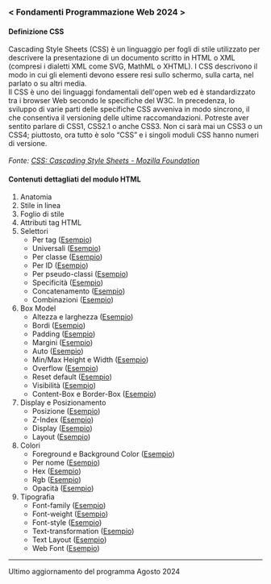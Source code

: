 ### < Fondamenti Programmazione Web 2024 >
#### Definizione CSS
Cascading Style Sheets (CSS) è un linguaggio per fogli di stile utilizzato per descrivere la presentazione di un documento scritto in HTML o XML (compresi i dialetti XML come SVG, MathML o XHTML). I CSS descrivono il modo in cui gli elementi devono essere resi sullo schermo, sulla carta, nel parlato o su altri media.<br>
Il CSS è uno dei linguaggi fondamentali dell'open web ed è standardizzato tra i browser Web secondo le specifiche del W3C. In precedenza, lo sviluppo di varie parti delle specifiche CSS avveniva in modo sincrono, il che consentiva il versioning delle ultime raccomandazioni. Potreste aver sentito parlare di CSS1, CSS2.1 o anche CSS3. Non ci sarà mai un CSS3 o un CSS4; piuttosto, ora tutto è solo “CSS” e i singoli moduli CSS hanno numeri di versione.<br><br>
*Fonte: [CSS: Cascading Style Sheets - Mozilla Foundation](https://developer.mozilla.org/en-US/docs/Web/CSS)*

#### Contenuti dettagliati del modulo HTML
1. Anatomia
2. Stile in linea
3. Foglio di stile
4. Attributi tag HTML
5. Selettori
   - Per tag ([Esempio](https://github.com/zumatt/Fondamenti-Programmazione-Web-24/))
   - Universali ([Esempio](https://github.com/zumatt/Fondamenti-Programmazione-Web-24/))
   - Per classe ([Esempio](https://github.com/zumatt/Fondamenti-Programmazione-Web-24/))
   - Per ID ([Esempio](https://github.com/zumatt/Fondamenti-Programmazione-Web-24/))
   - Per pseudo-classi ([Esempio](https://github.com/zumatt/Fondamenti-Programmazione-Web-24/))
   - Specificità ([Esempio](https://github.com/zumatt/Fondamenti-Programmazione-Web-24/))
   - Concatenamento ([Esempio](https://github.com/zumatt/Fondamenti-Programmazione-Web-24/))
   - Combinazioni ([Esempio](https://github.com/zumatt/Fondamenti-Programmazione-Web-24/))
6. Box Model
   - Altezza e larghezza ([Esempio](https://github.com/zumatt/Fondamenti-Programmazione-Web-24/))
   - Bordi ([Esempio](https://github.com/zumatt/Fondamenti-Programmazione-Web-24/))
   - Padding ([Esempio](https://github.com/zumatt/Fondamenti-Programmazione-Web-24/))
   - Margini ([Esempio](https://github.com/zumatt/Fondamenti-Programmazione-Web-24/))
   - Auto ([Esempio](https://github.com/zumatt/Fondamenti-Programmazione-Web-24/))
   - Min/Max Height e Width ([Esempio](https://github.com/zumatt/Fondamenti-Programmazione-Web-24/))
   - Overflow ([Esempio](https://github.com/zumatt/Fondamenti-Programmazione-Web-24/))
   - Reset default ([Esempio](https://github.com/zumatt/Fondamenti-Programmazione-Web-24/))
   - Visibilità ([Esempio](https://github.com/zumatt/Fondamenti-Programmazione-Web-24/))
   - Content-Box e Border-Box ([Esempio](https://github.com/zumatt/Fondamenti-Programmazione-Web-24/))
7. Display e Posizionamento
   - Posizione ([Esempio](https://github.com/zumatt/Fondamenti-Programmazione-Web-24/))
   - Z-Index ([Esempio](https://github.com/zumatt/Fondamenti-Programmazione-Web-24/))
   - Display ([Esempio](https://github.com/zumatt/Fondamenti-Programmazione-Web-24/))
   - Layout ([Esempio](https://github.com/zumatt/Fondamenti-Programmazione-Web-24/))
8. Colori
   - Foreground e Background Color ([Esempio](https://github.com/zumatt/Fondamenti-Programmazione-Web-24/))
   - Per nome ([Esempio](https://github.com/zumatt/Fondamenti-Programmazione-Web-24/))
   - Hex ([Esempio](https://github.com/zumatt/Fondamenti-Programmazione-Web-24/))
   - Rgb ([Esempio](https://github.com/zumatt/Fondamenti-Programmazione-Web-24/))
   - Opacità ([Esempio](https://github.com/zumatt/Fondamenti-Programmazione-Web-24/))
9. Tipografia
    - Font-family ([Esempio](https://github.com/zumatt/Fondamenti-Programmazione-Web-24/))
    - Font-weight ([Esempio](https://github.com/zumatt/Fondamenti-Programmazione-Web-24/))
    - Font-style ([Esempio](https://github.com/zumatt/Fondamenti-Programmazione-Web-24/))
    - Text-transformation ([Esempio](https://github.com/zumatt/Fondamenti-Programmazione-Web-24/))
    - Text Layout ([Esempio](https://github.com/zumatt/Fondamenti-Programmazione-Web-24/))
    - Web Font ([Esempio](https://github.com/zumatt/Fondamenti-Programmazione-Web-24/))

---
Ultimo aggiornamento del programma Agosto 2024

